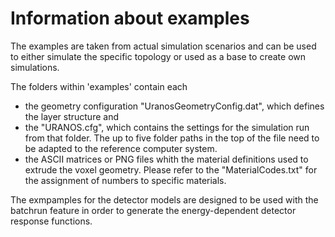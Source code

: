 # Information about examples

The examples are taken from actual simulation scenarios and can be used to either simulate the specific topology or used as a base to create own simulations.

The folders within 'examples' contain each 
- the geometry configuration "UranosGeometryConfig.dat", which defines the layer structure and 
- the "URANOS.cfg", which contains the settings for the simulation run from that folder. The up to five folder paths in the top of the file need to be adapted to the reference computer system.
- the ASCII matrices or PNG files whith the material definitions used to extrude the voxel geometry. Please refer to the "MaterialCodes.txt" for the assignment of numbers to specific materials.

The exmpamples for the detector models are designed to be used with the batchrun feature in order to generate the energy-dependent detector response functions.
